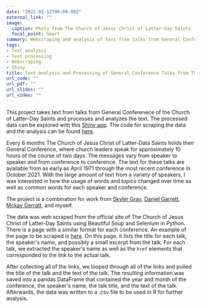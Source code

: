 ```yaml
---
date: "2022-02-12T00:00:00Z"
external_link: ""
image:
  caption: Photo from The Church of Jesus Christ of Latter-Day Saints
  focal_point: Smart
summary: Webscraping and analysis of text from talks from General Conferences of the Church of Jesus Christ of Latter-Day Saints with a Shiny app to explore the talks.
tags:
- Text analysis
- Text processing
- Webscraping
- Shiny
title: Text Analysis and Processing of General Conference Talks from The Church of Jesus Christ of Latter-Day Saints
url_code: ""
url_pdf: ""
url_slides: ""
url_video: ""
---
```



This project takes text from talks from General Conferenece of the Church of Latter-Day Saints and processes and analyzes the text. The processed data can be explored with this [Shiny app](https://david-teuscher.shinyapps.io/conference-analysis-app/). The code for scraping the data and the analysis can be found [here](https://github.com/skylerg022/conference-church-of-jesus-christ). 

Every 6 months The Church of Jesus Christ of Latter-Data Saints holds their General Conference, where church leaders speak for approximately 10 hours of the course of two days. The messages vary from speaker to speaker and from conference to conference. The text for these talks are available from as early as April 1971 through the most recent conference in October 2021. With the large amount of text from a variety of speakers, I was interested in how the usage of words and topics changed over time as well as common words for each speaker and conference. 

The project is a combination for work from [Skyler Gray](https://github.com/skylerg022), [Daniel Garrett](https://github.com/GarrettDaniel), [Mckay Gerratt](https://github.com/germckay), and myself. 

The data was web scraped from the official site of The Church of Jesus Christ of Latter-Day Saints using Beautiful Soup and Selenium in Python. There is a page with a similar format for each conference. An example of the page to be scraped is [here](https://www.churchofjesuschrist.org/study/general-conference/1971/04?lang=eng). On this page, it lists the title for each talk, the speaker's name, and possibly a small excerpt from the talk. For each talk, we extracted the speaker's name as well as the `href` elements that corresponded to the link to the actual talk. 

After collecting all of the links, we looped through all of the links and pulled the title of the talk and the text of the talk. The resulting information was saved into a pandas DataFrame that contained the year and month of the conference, the speaker's name, the talk title, and the text of the talk. Afterwards, the data was written to a .csv file to be used in R for further analysis. 

